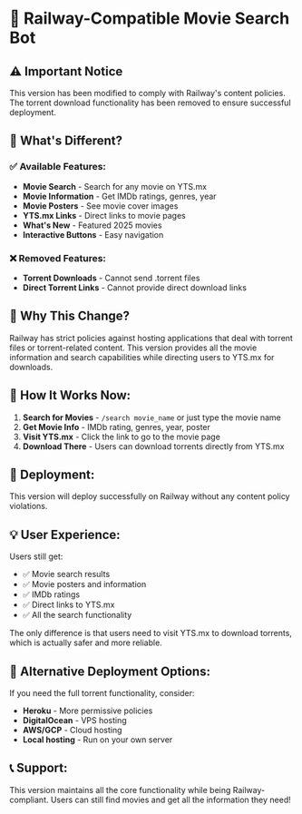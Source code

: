 # 🚀 Railway-Compatible Movie Search Bot

## ⚠️ Important Notice

This version has been modified to comply with Railway's content policies. The torrent download functionality has been removed to ensure successful deployment.

## 🔧 What's Different?

### ✅ **Available Features:**
- **Movie Search** - Search for any movie on YTS.mx
- **Movie Information** - Get IMDb ratings, genres, year
- **Movie Posters** - See movie cover images
- **YTS.mx Links** - Direct links to movie pages
- **What's New** - Featured 2025 movies
- **Interactive Buttons** - Easy navigation

### ❌ **Removed Features:**
- **Torrent Downloads** - Cannot send .torrent files
- **Direct Torrent Links** - Cannot provide direct download links

## 🎯 **Why This Change?**

Railway has strict policies against hosting applications that deal with torrent files or torrent-related content. This version provides all the movie information and search capabilities while directing users to YTS.mx for downloads.

## 📱 **How It Works Now:**

1. **Search for Movies** - `/search movie_name` or just type the movie name
2. **Get Movie Info** - IMDb rating, genres, year, poster
3. **Visit YTS.mx** - Click the link to go to the movie page
4. **Download There** - Users can download torrents directly from YTS.mx

## 🚀 **Deployment:**

This version will deploy successfully on Railway without any content policy violations.

## 💡 **User Experience:**

Users still get:
- ✅ Movie search results
- ✅ Movie posters and information
- ✅ IMDb ratings
- ✅ Direct links to YTS.mx
- ✅ All the search functionality

The only difference is that users need to visit YTS.mx to download torrents, which is actually safer and more reliable.

## 🔄 **Alternative Deployment Options:**

If you need the full torrent functionality, consider:
- **Heroku** - More permissive policies
- **DigitalOcean** - VPS hosting
- **AWS/GCP** - Cloud hosting
- **Local hosting** - Run on your own server

## 📞 **Support:**

This version maintains all the core functionality while being Railway-compliant. Users can still find movies and get all the information they need! 